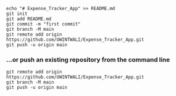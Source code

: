 ```
echo "# Expense_Tracker_App" >> README.md
git init
git add README.md
git commit -m "first commit"
git branch -M main
git remote add origin https://github.com/UWINTWALI/Expense_Tracker_App.git
git push -u origin main
```
### …or push an existing repository from the command line
```
git remote add origin https://github.com/UWINTWALI/Expense_Tracker_App.git
git branch -M main
git push -u origin main
```